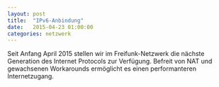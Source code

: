 ```yaml
---
layout: post
title:  "IPv6-Anbindung"
date:   2015-04-23 01:00:00
categories: netzwerk
---
```


Seit Anfang April 2015 stellen wir im Freifunk-Netzwerk die nächste Generation des Internet Protocols zur Verfügung. Befreit von NAT und gewachsenen Workarounds ermöglicht es einen performanteren Internetzugang.
